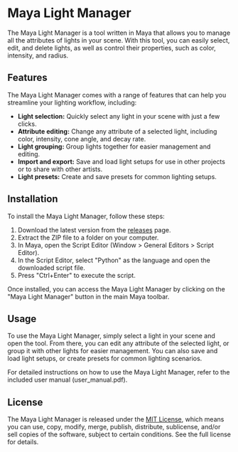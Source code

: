 # Maya Light Manager

The Maya Light Manager is a tool written in Maya that allows you to manage all the attributes of lights in your scene. With this tool, you can easily select, edit, and delete lights, as well as control their properties, such as color, intensity, and radius.

## Features

The Maya Light Manager comes with a range of features that can help you streamline your lighting workflow, including:

- **Light selection:** Quickly select any light in your scene with just a few clicks.
- **Attribute editing:** Change any attribute of a selected light, including color, intensity, cone angle, and decay rate.
- **Light grouping:** Group lights together for easier management and editing.
- **Import and export:** Save and load light setups for use in other projects or to share with other artists.
- **Light presets:** Create and save presets for common lighting setups.

## Installation

To install the Maya Light Manager, follow these steps:

1. Download the latest version from the [releases](https://github.com/yourusername/maya-light-manager/releases) page.
2. Extract the ZIP file to a folder on your computer.
3. In Maya, open the Script Editor (Window > General Editors > Script Editor).
4. In the Script Editor, select "Python" as the language and open the downloaded script file.
5. Press "Ctrl+Enter" to execute the script.

Once installed, you can access the Maya Light Manager by clicking on the "Maya Light Manager" button in the main Maya toolbar.

## Usage

To use the Maya Light Manager, simply select a light in your scene and open the tool. From there, you can edit any attribute of the selected light, or group it with other lights for easier management. You can also save and load light setups, or create presets for common lighting scenarios.

For detailed instructions on how to use the Maya Light Manager, refer to the included user manual (user_manual.pdf).

## License

The Maya Light Manager is released under the [MIT License](LICENSE), which means you can use, copy, modify, merge, publish, distribute, sublicense, and/or sell copies of the software, subject to certain conditions. See the full license for details.
